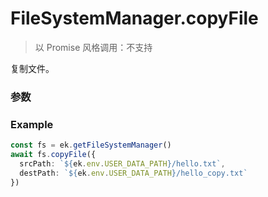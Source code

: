 # FileSystemManager.copyFile

> 以 Promise 风格调用：不支持

复制文件。

### 参数

<Props :data="props" options />

### Example

```ts
const fs = ek.getFileSystemManager()
await fs.copyFile({
  srcPath: `${ek.env.USER_DATA_PATH}/hello.txt`,
  destPath: `${ek.env.USER_DATA_PATH}/hello_copy.txt`
})
```

<script setup>
const props = [
    {
        name: "srcPath", 
        type: "string",
        default: "",
        required: true, 
        desc: "源文件路径，支持本地路径"
    },
    {
        name: "destPath", 
        type: "string",
        default: "",
        required: true, 
        desc: "目标文件路径，支持本地路径"
    }
]
</script>
